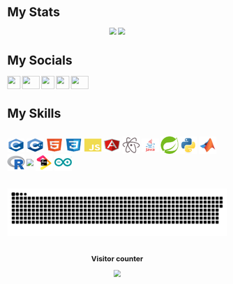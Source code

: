 # My Stats

<div align="center">
  <img height="180em" src="https://github-readme-stats.vercel.app/api?username=AhmedAly01&show_icons=true&theme=gotham&include_all_commits=true&count_private=true"/>
  <img height="180em" src="https://github-readme-stats.vercel.app/api/top-langs/?username=AhmedAly01&layout=compact&langs_count=20&theme=gotham"/>
</div>

# My Socials
<p align="left">
<a href="https://www.linkedin.com/in/ahmed-aly-5b454a25a/" target="blank"><img align="center" src="https://upload.wikimedia.org/wikipedia/commons/thumb/f/f8/LinkedIn_icon_circle.svg/2048px-LinkedIn_icon_circle.svg.png" height="30" width="30" /></a>
 <a href="https://www.facebook.com/Ahmed.Aly074" target="blank"><img align="center" src="https://github.com/rahuldkjain/github-profile-readme-generator/blob/master/src/images/icons/Social/facebook.svg" height="30" width="40" /></a>
  <a href="https://linkedin.com/in/mostafagalal1/" target="blank"><img align="center" src="https://www.tellmebest.com/wp-content/uploads/2022/03/discord-logo-4-1.png" height="30" width="30" /></a>
  <a href="mailto:mido.aly028@gmail.com" target="blank"><img align="center" src="https://cdn-icons-png.flaticon.com/512/5968/5968534.png" height="30" width="30" /></a>
<a href="https://leetcode.com/AhmedAly0110/" target="_blank"><img align="center" src="https://raw.githubusercontent.com/rahuldkjain/github-profile-readme-generator/master/src/images/icons/Social/leet-code.svg" height="30" width="40" /></a>
</p>

# My Skills
<div style="display: inline_block"><br>
 
  <img align="center" height="30" width="40" src="https://github.com/devicons/devicon/blob/master/icons/c/c-original.svg">
  <img align="center" height="30" width="40" src="https://github.com/devicons/devicon/blob/master/icons/cplusplus/cplusplus-original.svg">
  <img align="center" height="30" width="40" src="https://raw.githubusercontent.com/devicons/devicon/master/icons/html5/html5-original.svg">
  <img align="center" height="30" width="40" src="https://raw.githubusercontent.com/devicons/devicon/master/icons/css3/css3-original.svg">
  <img align="center" height="30" width="40" src="https://raw.githubusercontent.com/devicons/devicon/master/icons/javascript/javascript-plain.svg">
  <img align="center" height="30" width="40" src="https://github.com/devicons/devicon/blob/master/icons/angularjs/angularjs-original.svg">
  <img align="center" heigth="30" width="40" src="https://github.com/devicons/devicon/blob/master/icons/atom/atom-original.svg">
  <img align="center" height="30" width="40" src="https://github.com/devicons/devicon/blob/master/icons/java/java-original-wordmark.svg">
  <img align="center" heigth="30" width="40" src="https://github.com/devicons/devicon/blob/master/icons/spring/spring-original.svg">
  <img align="center" heigth="30" width="40" src="https://github.com/devicons/devicon/blob/master/icons/python/python-original.svg">
  <img align="center" heigth="30" width="40" src="https://github.com/devicons/devicon/blob/master/icons/matlab/matlab-original.svg">
  <img align="center" heigth="30" width="40" src="https://github.com/devicons/devicon/blob/master/icons/r/r-original.svg">
  <img align="center" heigth="30" width="40" src="https://www.vectorlogo.zone/logos/git-scm/git-scm-icon.svg">
  <img align="center" heigth="30" width="40" src="https://github.com/devicons/devicon/blob/master/icons/jetbrains/jetbrains-original.svg">
  <img align="center" heigth="30" width="40" src="https://github.com/devicons/devicon/blob/master/icons/arduino/arduino-original.svg">
</div>

  #
<a href=#><img src="contributions.svg"></a>
  #
  
  ### <p align="center">Visitor counter<p>
<p align="center"> 
  <img src="https://profile-counter.glitch.me/AhmedAly01/count.svg" />
</p>
